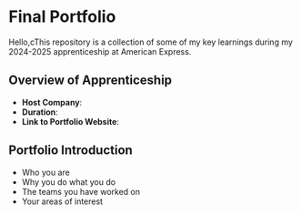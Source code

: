 # Final Portfolio

Hello,cThis repository is a collection of some of my key learnings during my 2024-2025 apprenticeship at American Express.

## Overview of Apprenticeship
- **Host Company**:
- **Duration**:
- **Link to Portfolio Website**:

## Portfolio Introduction
- Who you are
- Why you do what you do
- The teams you have worked on
- Your areas of interest
